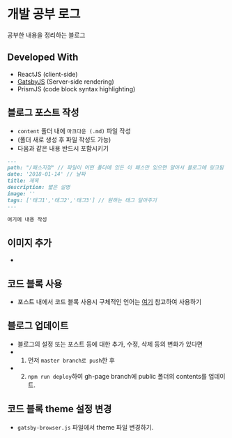 # 개발 공부 로그
공부한 내용을 정리하는 블로그

## Developed With
- ReactJS (client-side)
- [GatsbyJS](https://github.com/gatsbyjs/gatsby) (Server-side rendering)
- PrismJS (code block syntax highlighting)

## 블로그 포스트 작성
- `content` 폴더 내에 `마크다운 (.md)` 파일 작성
- (폴더 새로 생성 후 파일 작성도 가능)
-  다음과 같은 내용 반드시 포함시키기

```markdown
---
path: "/패스지정" // 파일이 어떤 폴더에 있든 이 패스만 있으면 알아서 블로그에 링크됨
date: '2018-01-14' // 날짜
title: 제목
description: 짧은 설명
image: ''
tags: ['태그1','태그2','태그3'] // 원하는 태그 달아주기
---

여기에 내용 작성

```
## 이미지 추가
- 

## 코드 블록 사용
- 포스트 내에서 코드 블록 사용시 구체적인 언어는 [여기](https://prismjs.com/#languages-list) 참고하여 사용하기

## 블로그 업데이트
- 블로그의 설정 또는 포스트 등에 대한 추가, 수정, 삭제 등의 변화가 있다면 
- 1. 먼저 `master branch로 push`한 후
- 2. `npm run deploy`하여 gh-page branch에 public 폴더의 contents를 업데이트.

## 코드 블록 theme 설정 변경
- `gatsby-browser.js` 파일에서 theme 파일 변경하기.
